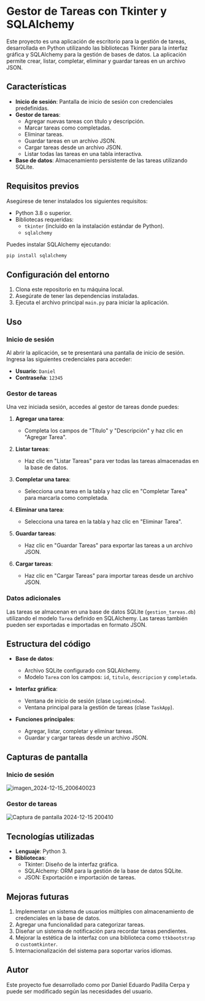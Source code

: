 # Gestor de Tareas con Tkinter y SQLAlchemy

Este proyecto es una aplicación de escritorio para la gestión de tareas, desarrollada en Python utilizando las bibliotecas Tkinter para la interfaz gráfica y SQLAlchemy para la gestión de bases de datos. La aplicación permite crear, listar, completar, eliminar y guardar tareas en un archivo JSON.

## Características

- **Inicio de sesión**: Pantalla de inicio de sesión con credenciales predefinidas.
- **Gestor de tareas**:
  - Agregar nuevas tareas con título y descripción.
  - Marcar tareas como completadas.
  - Eliminar tareas.
  - Guardar tareas en un archivo JSON.
  - Cargar tareas desde un archivo JSON.
  - Listar todas las tareas en una tabla interactiva.
- **Base de datos**: Almacenamiento persistente de las tareas utilizando SQLite.

## Requisitos previos

Asegúrese de tener instalados los siguientes requisitos:

- Python 3.8 o superior.
- Bibliotecas requeridas:
  - `tkinter` (incluido en la instalación estándar de Python).
  - `sqlalchemy`

Puedes instalar SQLAlchemy ejecutando:

```bash
pip install sqlalchemy
```

## Configuración del entorno

1. Clona este repositorio en tu máquina local.
2. Asegúrate de tener las dependencias instaladas.
3. Ejecuta el archivo principal `main.py` para iniciar la aplicación.

## Uso

### Inicio de sesión
Al abrir la aplicación, se te presentará una pantalla de inicio de sesión. Ingresa las siguientes credenciales para acceder:

- **Usuario**: `Daniel`
- **Contraseña**: `12345`

### Gestor de tareas

Una vez iniciada sesión, accedes al gestor de tareas donde puedes:

1. **Agregar una tarea**:
   - Completa los campos de "Título" y "Descripción" y haz clic en "Agregar Tarea".

2. **Listar tareas**:
   - Haz clic en "Listar Tareas" para ver todas las tareas almacenadas en la base de datos.

3. **Completar una tarea**:
   - Selecciona una tarea en la tabla y haz clic en "Completar Tarea" para marcarla como completada.

4. **Eliminar una tarea**:
   - Selecciona una tarea en la tabla y haz clic en "Eliminar Tarea".

5. **Guardar tareas**:
   - Haz clic en "Guardar Tareas" para exportar las tareas a un archivo JSON.

6. **Cargar tareas**:
   - Haz clic en "Cargar Tareas" para importar tareas desde un archivo JSON.

### Datos adicionales

Las tareas se almacenan en una base de datos SQLite (`gestion_tareas.db`) utilizando el modelo `Tarea` definido en SQLAlchemy. Las tareas también pueden ser exportadas e importadas en formato JSON.

## Estructura del código

- **Base de datos**:
  - Archivo SQLite configurado con SQLAlchemy.
  - Modelo `Tarea` con los campos: `id`, `titulo`, `descripcion` y `completada`.

- **Interfaz gráfica**:
  - Ventana de inicio de sesión (clase `LoginWindow`).
  - Ventana principal para la gestión de tareas (clase `TaskApp`).
  
- **Funciones principales**:
  - Agregar, listar, completar y eliminar tareas.
  - Guardar y cargar tareas desde un archivo JSON.

## Capturas de pantalla

### Inicio de sesión
![imagen_2024-12-15_200640023](https://github.com/user-attachments/assets/877d2eac-1faf-4bcb-99ac-47a7cd157f9f)

### Gestor de tareas
![Captura de pantalla 2024-12-15 200410](https://github.com/user-attachments/assets/3ab2cdbd-7adf-4b55-8502-750095a64c6d)

## Tecnologías utilizadas

- **Lenguaje**: Python 3.
- **Bibliotecas**:
  - Tkinter: Diseño de la interfaz gráfica.
  - SQLAlchemy: ORM para la gestión de la base de datos SQLite.
  - JSON: Exportación e importación de tareas.

## Mejoras futuras

1. Implementar un sistema de usuarios múltiples con almacenamiento de credenciales en la base de datos.
2. Agregar una funcionalidad para categorizar tareas.
3. Diseñar un sistema de notificación para recordar tareas pendientes.
4. Mejorar la estética de la interfaz con una biblioteca como `ttkbootstrap` o `customtkinter`.
5. Internacionalización del sistema para soportar varios idiomas.

## Autor

Este proyecto fue desarrollado como por Daniel Eduardo Padilla Cerpa y puede ser modificado según las necesidades del usuario.
